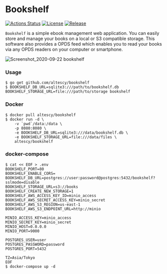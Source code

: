 Bookshelf
=========

[![Actions Status](https://github.com/altescy/bookshelf/workflows/build/badge.svg)](https://github.com/altescy/bookshelf/actions?query=workflow%3Abuild)
[![License](https://img.shields.io/github/license/altescy/bookshelf)](https://github.com/altescy/bookshelf/blob/master/LICENSE)
[![Release](https://img.shields.io/github/v/release/altescy/bookshelf)](https://github.com/altescy/bookshelf/releases)

`Bookshelf` is a simple ebook management web application.
You can easily store and manage your books on a local or S3 compatible storage.
This software also provides a OPDS feed which enables you to read your books via any OPDS readers on your computer or smartphone.

![Screenshot_2020-09-22 bookshelf](https://user-images.githubusercontent.com/16734471/93875665-5c6a5d00-fd10-11ea-81df-3a1735aa4547.png)


### Usage

```
$ go get github.com/altescy/bookshelf
$ BOOKSHELF_DB_URL=sqlite3:///path/to/bookshelf.db BOOKSHELF_STORAGE_URL=file:///path/to/storage bookshelf
```

### Docker

```
$ docker pull altescy/bookshelf
$ docker run -d \
    -v `pwd`/data:/data \
    -p 8080:8080 \
    -e BOOKSHELF_DB_URL=sqlite3:///data/bookshelf.db \
    -e BOOKSHELF_STORAGE_URL=file:///data/files \
    altescy/bookshelf
```


### docker-compose

```
$ cat << EOF > .env
BOOKSHELF_PORT=80
BOOKSHELF_ENABLE_CORS=
BOOKSHELF_DB_URL=postgres://user:password@postgres:5432/bookshelf?sslmode=disable
BOOKSHELF_STORAGE_URL=s3://books
BOOKSHELF_CREATE_NEW_STORAGE=1
BOOKSHELF_AWS_ACCESS_KEY_ID=minio_access
BOOKSHELF_AWS_SECRET_ACCESS_KEY=minio_secret
BOOKSHELF_AWS_S3_REGION=us-east-1
BOOKSHELF_AWS_S3_ENDPOINT_URL=http://minio

MINIO_ACCESS_KEY=minio_access
MINIO_SECRET_KEY=minio_secret
MINIO_HOST=0.0.0.0
MINIO_PORT=9000

POSTGRES_USER=user
POSTGRES_PASSWORD=password
POSTGRES_PORT=5432

TZ=Asia/Tokyo
EOF
$ docker-compose up -d
```
